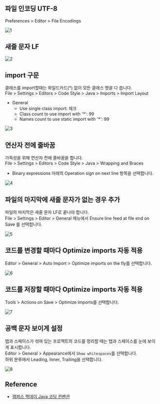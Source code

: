 ## 파일 인코딩 UTF-8
Preferences > Editor > File Encodings

![1](https://raw.githubusercontent.com/smpark1020/tistory/master/IDE/%5B%EC%9D%B8%ED%85%94%EB%A6%ACJ%5D%20%EA%B0%9C%EB%B0%9C%20%ED%99%98%EA%B2%BD%20%EC%84%B8%ED%8C%85/1.png)

## 새줄 문자 LF
![2](https://raw.githubusercontent.com/smpark1020/tistory/master/IDE/%5B%EC%9D%B8%ED%85%94%EB%A6%ACJ%5D%20%EA%B0%9C%EB%B0%9C%20%ED%99%98%EA%B2%BD%20%EC%84%B8%ED%8C%85/9.png)

## import 구문
클래스를 import할때는 와일드카드(*) 없이 모든 클래스 명을 다 씁니다.   
File > Settings > Editors > Code Style > Java > Imports > Import Layout
* General
  * Use single class import: 체크
  * Class count to use import with '*': 99
  * Names count to use static import with '*': 99

![3](https://raw.githubusercontent.com/smpark1020/tistory/master/IDE/%5B%EC%9D%B8%ED%85%94%EB%A6%ACJ%5D%20%EA%B0%9C%EB%B0%9C%20%ED%99%98%EA%B2%BD%20%EC%84%B8%ED%8C%85/3.png)

## 연산자 전에 줄바꿈
가독성을 위해 연산자 전에 줄바꿈을 합니다.   
File > Settings > Editors > Code Style > Java > Wrapping and Braces   
* Binary expressions 아래의 Operation sign on next line 항목을 선택합니다.

![4](https://raw.githubusercontent.com/smpark1020/tistory/master/IDE/%5B%EC%9D%B8%ED%85%94%EB%A6%ACJ%5D%20%EA%B0%9C%EB%B0%9C%20%ED%99%98%EA%B2%BD%20%EC%84%B8%ED%8C%85/4.png)

## 파일의 마지막에 새줄 문자가 없는 경우 추가
파일의 마지막은 새줄 문자 LF로 끝나야 합니다.   
File > Settings > Editor > General 메뉴에서 Ensure line feed at file end on Save 를 선택합니다.

![5](https://raw.githubusercontent.com/smpark1020/tistory/master/IDE/%5B%EC%9D%B8%ED%85%94%EB%A6%ACJ%5D%20%EA%B0%9C%EB%B0%9C%20%ED%99%98%EA%B2%BD%20%EC%84%B8%ED%8C%85/5.png)

## 코드를 변경할 때마다 Optimize imports 자동 적용
Editor > General > Auto Import > Optimize imports on the fly를 선택합니다.

![6](https://raw.githubusercontent.com/smpark1020/tistory/master/IDE/%5B%EC%9D%B8%ED%85%94%EB%A6%ACJ%5D%20%EA%B0%9C%EB%B0%9C%20%ED%99%98%EA%B2%BD%20%EC%84%B8%ED%8C%85/6.png)

## 코드를 저장할 때마다 Optimize imports 자동 적용
Tools > Actions on Save > Optimize imports를 선택합니다.

![7](https://raw.githubusercontent.com/smpark1020/tistory/master/IDE/%5B%EC%9D%B8%ED%85%94%EB%A6%ACJ%5D%20%EA%B0%9C%EB%B0%9C%20%ED%99%98%EA%B2%BD%20%EC%84%B8%ED%8C%85/7.png)

## 공백 문자 보이게 설정
탭과 스페이스가 섞여 있는 프로젝트의 코드를 정리할 때는 탭과 스페이스를 눈에 보이게 표시합니다.   
Editor > General > Appearance에서 `Show whitespaces`를 선택합니다.   
하위 분류에서 Leading, Inner, Trailing을 선택합니다.

![8](https://raw.githubusercontent.com/smpark1020/tistory/master/IDE/%5B%EC%9D%B8%ED%85%94%EB%A6%ACJ%5D%20%EA%B0%9C%EB%B0%9C%20%ED%99%98%EA%B2%BD%20%EC%84%B8%ED%8C%85/8.png)

## Reference
* [캠퍼스 핵데이 Java 코딩 컨벤션](https://naver.github.io/hackday-conventions-java/)
